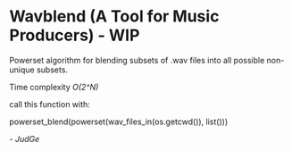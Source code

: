 <h1>Wavblend (A Tool for Music Producers) - WIP</h1>

Powerset algorithm for blending subsets of .wav files into all possible non-unique subsets. 

Time complexity <i>O(2^N)</i>

call this function with:

powerset_blend(powerset(wav_files_in(os.getcwd()), list()))

<i>- JudGe</i>

